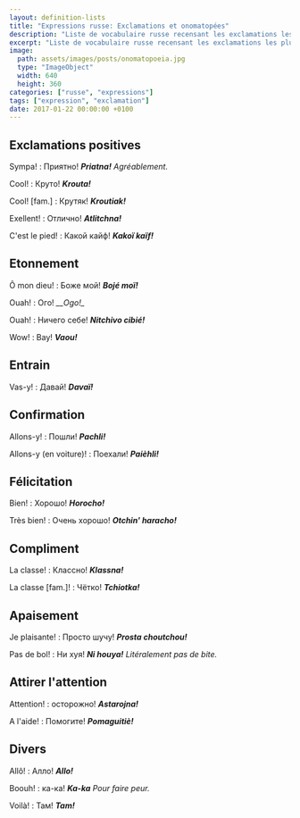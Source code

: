 ```yaml
---
layout: definition-lists
title: "Expressions russe: Exclamations et onomatopées"
description: "Liste de vocabulaire russe recensant les exclamations les plus courantes."
excerpt: "Liste de vocabulaire russe recensant les exclamations les plus courantes."
image:
  path: assets/images/posts/onomatopoeia.jpg
  type: "ImageObject"
  width: 640
  height: 360
categories: ["russe", "expressions"]
tags: ["expression", "exclamation"]
date: 2017-01-22 00:00:00 +0100
---
```


## Exclamations positives

Sympa!
: Приятно!
*__Priatna!__ Agréablement.*

Cool!
: Круто!
*__Krouta!__*

Cool! [fam.]
: Крутяк!
*__Kroutiak!__*

Exellent!
: Отлично!
*__Atlitchna!__*

C'est le pied!
: Какой кайф!
*__Kakoï kaïf!__*


## Etonnement

Ô mon dieu!
: Боже мой!
*__Bojé moï!__*

Ouah!
: Ого!
*__Ogo!_*

Ouah!
: Ничего себе!
*__Nitchivo cibié!__*

Wow!
: Вау!
*__Vaou!__*


## Entrain

Vas-y!
: Давай!
*__Davaï!__*


## Confirmation

Allons-y!
: Пошли!
*__Pachli!__*

Allons-y (en voiture)!
: Поехали!
*__Paièhli!__*


## Félicitation

Bien!
: Хорошо!
*__Horocho!__*

Très bien!
: Очень хорошо!
*__Otchin' haracho!__*


## Compliment

La classe!
: Классно!
*__Klassna!__*

La classe [fam.]!
: Чётко!
*__Tchiotka!__*


## Apaisement

Je plaisante!
: Просто шучу!
*__Prosta choutchou!__*

Pas de bol!
: Ни хуя!
*__Ni houya!__ Litéralement pas de bite.*


## Attirer l'attention

Attention!
: осторожно!
*__Astarojna!__*

A l'aide!
: Помогите!
*__Pomaguitiè!__*


## Divers

Allô!
: Алло!
*__Allo!__*

Boouh!
: ка-ка!
*__Ka-ka__ Pour faire peur.*

Voilà!
: Там!
*__Tam!__*
